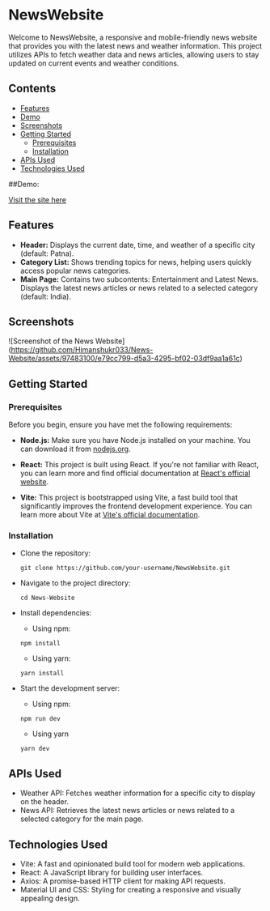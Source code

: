 # NewsWebsite

Welcome to NewsWebsite, a responsive and mobile-friendly news website that provides you with the latest news and weather information. This project utilizes APIs to fetch weather data and news articles, allowing users to stay updated on current events and weather conditions.

## Contents

- [Features](#features)
- [Demo](#Demo)
- [Screenshots](#screenshots)
- [Getting Started](#getting-started)
  - [Prerequisites](#prerequisites)
  - [Installation](#installation)
- [APIs Used](#apis-used)
- [Technologies Used](#technologies-used)

##Demo:

[Visit the site here](https://news-website033.netlify.app/)

## Features

- **Header:** Displays the current date, time, and weather of a specific city (default: Patna).
- **Category List:** Shows trending topics for news, helping users quickly access popular news categories.
- **Main Page:** Contains two subcontents: Entertainment and Latest News. Displays the latest news articles or news related to a selected category (default: India).

## Screenshots

![Screenshot of the News Website] (https://github.com/Himanshukr033/News-Website/assets/97483100/e79cc799-d5a3-4295-bf02-03df9aa1a61c)


## Getting Started

### Prerequisites

Before you begin, ensure you have met the following requirements:

- **Node.js:** Make sure you have Node.js installed on your machine. You can download it from [nodejs.org](https://nodejs.org/).

- **React:** This project is built using React. If you're not familiar with React, you can learn more and find official documentation at [React's official website](https://reactjs.org/).

- **Vite:** This project is bootstrapped using Vite, a fast build tool that significantly improves the frontend development experience. You can learn more about Vite at [Vite's official documentation](https://vitejs.dev/).



### Installation


- Clone the repository:
   ```
   git clone https://github.com/your-username/NewsWebsite.git
   ```
- Navigate to the project directory:
   ```
   cd News-Website
   ```
- Install dependencies:
  - Using npm:
   ```
   npm install  
   ```
  - Using yarn:
  ```
  yarn install
  ```
   
- Start the development server:
  - Using npm:
   ```
   npm run dev  
   ```
  - Using yarn
  ```
  yarn dev
  ```

## APIs Used

- Weather API: Fetches weather information for a specific city to display on the header.
- News API: Retrieves the latest news articles or news related to a selected category for the main page.

## Technologies Used
- Vite: A fast and opinionated build tool for modern web applications.
- React: A JavaScript library for building user interfaces.
- Axios: A promise-based HTTP client for making API requests.
- Material UI and CSS: Styling for creating a responsive and visually appealing design.

